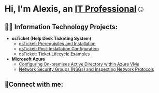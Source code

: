 <h1>Hi, I'm Alexis, an <a href="https://linkedin.com/in/Alexis">IT Professional</a>☺</h1>

<h2>👨‍💻 Information Technology Projects:</h2>

- <b>osTicket (Help Desk Ticketing System)</b>
  - [osTicket: Prerequisites and Installation](https://github.com/AlexiisA/osTicker-Prerequisites-)
  - [osTicket: Post-Installation Configuration](https://github.com/AlexiisA/osTicker-Prerequisites-)
  - [osTicket: Ticket Lifecycle Examples](https://github.com/AlexiisA/osTicker-Prerequisites-)
- <b>Microsoft Azure</b>
  - [Configuring On-premises Active Directory within Azure VMs](https://github.com/AlexiisA/osTicker-Prerequisites-)
  - [Network Security Groups (NSGs) and Inspecting Network Protocols](https://github.com/AlexiisA/osTicker-Prerequisites-)

<h2>🤳Connect with me:</h2>
